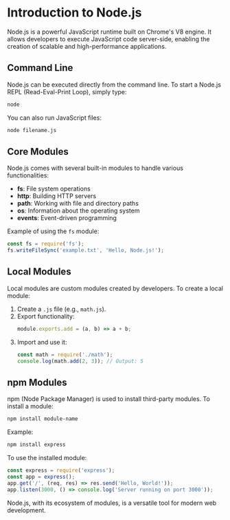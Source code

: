 # Introduction to Node.js

Node.js is a powerful JavaScript runtime built on Chrome's V8 engine. It allows developers to execute JavaScript code server-side, enabling the creation of scalable and high-performance applications.

## Command Line
Node.js can be executed directly from the command line. To start a Node.js REPL (Read-Eval-Print Loop), simply type:
```bash
node
```
You can also run JavaScript files:
```bash
node filename.js
```

## Core Modules
Node.js comes with several built-in modules to handle various functionalities:
- **fs**: File system operations
- **http**: Building HTTP servers
- **path**: Working with file and directory paths
- **os**: Information about the operating system
- **events**: Event-driven programming

Example of using the `fs` module:
```javascript
const fs = require('fs');
fs.writeFileSync('example.txt', 'Hello, Node.js!');
```

## Local Modules
Local modules are custom modules created by developers. To create a local module:
1. Create a `.js` file (e.g., `math.js`).
2. Export functionality:
    ```javascript
    module.exports.add = (a, b) => a + b;
    ```
3. Import and use it:
    ```javascript
    const math = require('./math');
    console.log(math.add(2, 3)); // Output: 5
    ```

## npm Modules
npm (Node Package Manager) is used to install third-party modules. To install a module:
```bash
npm install module-name
```
Example:
```bash
npm install express
```
To use the installed module:
```javascript
const express = require('express');
const app = express();
app.get('/', (req, res) => res.send('Hello, World!'));
app.listen(3000, () => console.log('Server running on port 3000'));
```

Node.js, with its ecosystem of modules, is a versatile tool for modern web development.